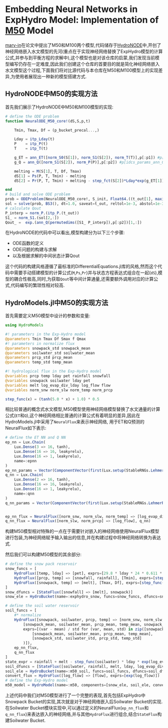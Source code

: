 # Embedding Neural Networks in ExpHydro Model: Implementation of [M50](https://hess.copernicus.org/articles/26/5085/2022/) Model

[marv-in](https://github.com/marv-in)在论文中提出了M50和M100两个模型,代码储存于[HydroNODE](https://github.com/marv-in/HydroNODE)中,开创了神经网络嵌入水文模型的先河(重点在于实现神经网络替换了ExpHydro模型的计算公式,并参与到平衡方程的求解中),这个模型也是对该仓库的启蒙,我们发现当前模型编写仍存在一定难度,因此我们创建这个仓库的首要目的就是简化神经网络嵌入水文模型这个过程,下面我们将对比源代码与本仓库在M50和M100模型上的实现差异,为使用者展现出一种新的模型搭建方式.

## HydroNODE中M50的实现方法

首先我们展示了HydroNODE中M50和M100模型的实现:

```julia
# define the ODE problem
function NeuralODE_M50_core!(dS,S,p,t)

    Tmin, Tmax, Df = (p_bucket_precal...,)

    Lday = itp_Lday(t)
    P    = itp_P(t)
    T    = itp_T(t)

    g_ET = ann_ET([norm_S0(S[1]), norm_S1(S[2]), norm_T(T)],p[:p1]) #p[idcs_params_ann_ET])
    g_Q = ann_Q([norm_S1(S[2]), norm_P(P)],p[:p2]) #p[idcs_params_ann_Q])

    melting = M(S[1], T, Df, Tmax)
    dS[1] = Ps(P, T, Tmin) - melting
    dS[2] = Pr(P, T, Tmin) + melting - step_fct(S[2])*Lday*exp(g_ET[1])- step_fct(S[2])*exp(g_Q[1])

end
# build and solve ODE problem
prob = ODEProblem(NeuralODE_M50_core!, S_init, Float64.((t_out[1], maximum(t_out))), p)
sol = solve(prob, BS3(), dt=1.0, saveat=t_out, reltol=1e-3, abstol=1e-3, sensealg=BacksolveAdjoint(autojacvec=ZygoteVJP()))
# calculate Qout
P_interp = norm_P.(itp_P.(t_out))
S1_ = norm_S1.(sol[2,:])
Qout_ =  exp.(ann_Q(permutedims([S1_ P_interp]),p[:p2])[1,:])
```

在HydroNODE的代码中可以看出,模型构建分为以下三个步骤:

- ODE函数的定义
- ODE问题的构建与求解
- 以及根据求解的中间状态计算Qout

这个代码的构建风格遵循了最标准的DifferentialEquations.jl库的风格,然而这个代码中需要手动搭建模型的计算公式(`M`,`Ps`,`Pr`)并与状态方程表达式组合在一起(`dS`),模型的耦合性极高,同时,为获取`Qout`等中间计算通量,还需要额外调用对应的计算公式,代码编写的繁琐性相对较高.

## HydroModels.jl中M50的实现方法

首先需要定义M50模型中设计的参数和变量:

```julia
using HydroModels

#! parameters in the Exp-Hydro model
@parameters Tmin Tmax Df Smax f Qmax
#! parameters in normalize flux
@parameters snowpack_std snowpack_mean
@parameters soilwater_std soilwater_mean
@parameters prcp_std prcp_mean
@parameters temp_std temp_mean

#! hydrological flux in the Exp-Hydro model
@variables prcp temp lday pet rainfall snowfall
@variables snowpack soilwater lday pet
@variables melt log_evap_div_lday log_flow flow
@variables norm_snw norm_slw norm_temp norm_prcp

step_func(x) = (tanh(5.0 * x) + 1.0) * 0.5
```


相比较普通的概念式水文模型,M50模型使用神经网络模型替换了水文通量的计算公式(`ET`和`Q`),这个神经网络相比普通的计算公式有着明显的差异,因此在HydroModels.jl中采用了`NeuralFlux`来表示神经网络, 用于ET和Q预测的NeuralFlux如下表示:

```julia
# define the ET NN and Q NN
ep_nn = Lux.Chain(
    Lux.Dense(3 => 16, tanh),
    Lux.Dense(16 => 16, leakyrelu),
    Lux.Dense(16 => 1, leakyrelu),
    name=:epnn
)
ep_nn_params = Vector(ComponentVector(first(Lux.setup(StableRNGs.LehmerRNG(1234), ep_nn))))
q_nn = Lux.Chain(
    Lux.Dense(2 => 16, tanh),
    Lux.Dense(16 => 16, leakyrelu),
    Lux.Dense(16 => 1, leakyrelu),
    name=:qnn
)
q_nn_params = Vector(ComponentVector(first(Lux.setup(StableRNGs.LehmerRNG(1234), q_nn))))


ep_nn_flux = NeuralFlux([norm_snw, norm_slw, norm_temp] => [log_evap_div_lday], ep_nn)
q_nn_flux = NeuralFlux([norm_slw, norm_prcp] => [log_flow], q_nn)
```

构建M50模型相对特殊的一点在于需要针对嵌入的神经网络使用NeuralFlux模型进行包装,为神经网络赋予输入输出的信息,并在构建过程中将神经网络转换为表达式.

然后我们可以构建M50模型的其余部分:


```julia
# define the snow pack reservoir
snow_funcs = [
    HydroFlux([temp, lday] => [pet], exprs=[29.8 * lday * 24 * 0.611 * exp((17.3 * temp) / (temp + 237.3)) / (temp + 273.2)]),
    HydroFlux([prcp, temp] => [snowfall, rainfall], [Tmin], exprs=[step_func(Tmin - temp) * prcp, step_func(temp - Tmin) * prcp]),
    HydroFlux([snowpack, temp] => [melt], [Tmax, Df], exprs=[step_func(temp - Tmax) * min(snowpack, Df * (temp - Tmax))]),
]
snow_dfuncs = [StateFlux([snowfall] => [melt], snowpack)]
snow_ele = HydroBucket(name=:exphydro_snow, funcs=snow_funcs, dfuncs=snow_dfuncs)

# define the soil water reservoir
soil_funcs = [
    #* normalize
    HydroFlux([snowpack, soilwater, prcp, temp] => [norm_snw, norm_slw, norm_prcp, norm_temp],
        [snowpack_mean, soilwater_mean, prcp_mean, temp_mean, snowpack_std, soilwater_std, prcp_std, temp_std],
        exprs=[(var - mean) / std for (var, mean, std) in zip([snowpack, soilwater, prcp, temp],
            [snowpack_mean, soilwater_mean, prcp_mean, temp_mean],
            [snowpack_std, soilwater_std, prcp_std, temp_std]
        )]),
    ep_nn_flux,
    q_nn_flux
]
state_expr = rainfall + melt - step_func(soilwater) * lday * exp(log_evap_div_lday) - step_func(soilwater) * exp(log_flow)
soil_dfuncs = [StateFlux([soilwater, rainfall, melt, lday, log_evap_div_lday, log_flow], soilwater, expr=state_expr)]
soil_ele = HydroBucket(name=:m50_soil, funcs=soil_funcs, dfuncs=soil_dfuncs)
convert_flux = HydroFlux([log_flow] => [flow], exprs=[exp(log_flow)])
# define the Exp-Hydro model
m50_model = HydroModel(name=:m50, components=[snow_ele, soil_ele, convert_flux]);
```

上述代码中我们对M50模型进行了一个完整的表现,首先包括ExpHydro中Snowpack Bucket的实现,其次就是对于神经网络嵌入后Soilwater Bucket的实现. 在Soilwater Bucket模块实现中,可以通过定义的NeuralFlux(`ep_nn_flux`和`q_nn_flux`)来表达嵌入的神经网络,并与其他`HydroFlux`进行组合,结合`StateFlux`构建Soilwater Bucket.
